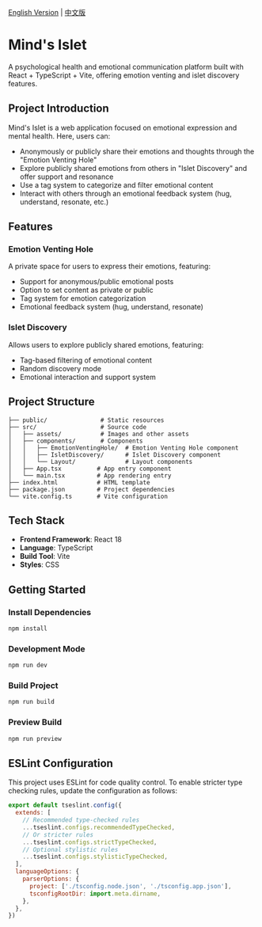 [English Version](./README_EN.md) | [中文版](./README.md)

# Mind's Islet

A psychological health and emotional communication platform built with React + TypeScript + Vite, offering emotion venting and islet discovery features.

## Project Introduction

Mind's Islet is a web application focused on emotional expression and mental health. Here, users can:

- Anonymously or publicly share their emotions and thoughts through the "Emotion Venting Hole"
- Explore publicly shared emotions from others in "Islet Discovery" and offer support and resonance
- Use a tag system to categorize and filter emotional content
- Interact with others through an emotional feedback system (hug, understand, resonate, etc.)

## Features

### Emotion Venting Hole

A private space for users to express their emotions, featuring:

- Support for anonymous/public emotional posts
- Option to set content as private or public
- Tag system for emotion categorization
- Emotional feedback system (hug, understand, resonate)

### Islet Discovery

Allows users to explore publicly shared emotions, featuring:

- Tag-based filtering of emotional content
- Random discovery mode
- Emotional interaction and support system

## Project Structure

```
├── public/               # Static resources
├── src/                  # Source code
│   ├── assets/           # Images and other assets
│   ├── components/       # Components
│   │   ├── EmotionVentingHole/  # Emotion Venting Hole component
│   │   ├── IsletDiscovery/      # Islet Discovery component
│   │   └── Layout/              # Layout components
│   ├── App.tsx          # App entry component
│   └── main.tsx         # App rendering entry
├── index.html           # HTML template
├── package.json         # Project dependencies
└── vite.config.ts       # Vite configuration
```

## Tech Stack

- **Frontend Framework**: React 18
- **Language**: TypeScript
- **Build Tool**: Vite
- **Styles**: CSS

## Getting Started

### Install Dependencies

```bash
npm install
```

### Development Mode

```bash
npm run dev
```

### Build Project

```bash
npm run build
```

### Preview Build

```bash
npm run preview
```

## ESLint Configuration

This project uses ESLint for code quality control. To enable stricter type checking rules, update the configuration as follows:

```js
export default tseslint.config({
  extends: [
    // Recommended type-checked rules
    ...tseslint.configs.recommendedTypeChecked,
    // Or stricter rules
    ...tseslint.configs.strictTypeChecked,
    // Optional stylistic rules
    ...tseslint.configs.stylisticTypeChecked,
  ],
  languageOptions: {
    parserOptions: {
      project: ['./tsconfig.node.json', './tsconfig.app.json'],
      tsconfigRootDir: import.meta.dirname,
    },
  },
})
```